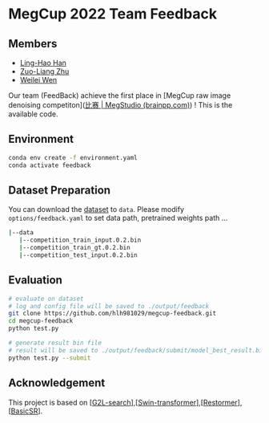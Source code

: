 # MegCup 2022 Team Feedback

## Members
- [Ling-Hao Han](https://github.com/hlh981029)
- [Zuo-Liang Zhu](https://github.com/NK-CS-ZZL)
- [Weilei Wen](https://github.com/wwlCape)

Our team (FeedBack) achieve the first place in [MegCup  raw image denoising competiton]([比赛 | MegStudio (brainpp.com)](https://studio.brainpp.com/competition/5?tab=rank)) ! This is the available code.

## Environment

```bash
conda env create -f environment.yaml
conda activate feedback
```

## Dataset Preparation

You can download the [dataset](https://studio.brainpp.com/competition/5?tab=questions) to `data`. Please modify `options/feedback.yaml` to set  data path, pretrained weights path …

```bash
|--data
   |--competition_train_input.0.2.bin
   |--competition_train_gt.0.2.bin
   |--competition_test_input.0.2.bin
```

## Evaluation

```bash
# evaluate on dataset
# log and config file will be saved to ./output/feedback
git clone https://github.com/hlh981029/megcup-feedback.git
cd megcup-feedback
python test.py

# generate result bin file
# result will be saved to ./output/feedback/submit/model_best_result.bin
python test.py --submit
```



## Acknowledgement

This project is based on [[G2L-search](https://github.com/ShangHua-Gao/G2L-search)],[[Swin-transformer](https://github.com/microsoft/Swin-Transformer)],[[Restormer](https://github.com/swz30/Restormer)],[[BasicSR](https://github.com/xinntao/BasicSR)].

